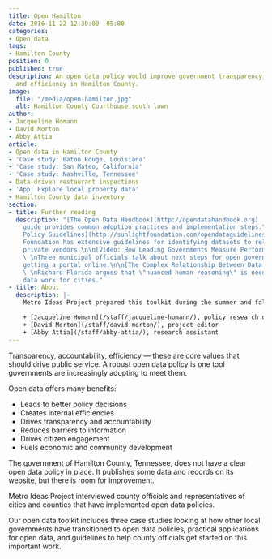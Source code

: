 ```yaml
---
title: Open Hamilton
date: 2016-11-22 12:30:00 -05:00
categories:
- Open data
tags:
- Hamilton County
position: 0
published: true
description: An open data policy would improve government transparency, accountability
  and efficiency in Hamilton County.
image:
  file: "/media/open-hamilton.jpg"
  alt: Hamilton County Courthouse south lawn
author:
- Jacqueline Homann
- David Morton
- Abby Attia
article:
- Open data in Hamilton County
- 'Case study: Baton Rouge, Louisiana'
- 'Case study: San Mateo, California'
- 'Case study: Nashville, Tennessee'
- Data-driven restaurant inspections
- 'App: Explore local property data'
- Hamilton County data inventory
section:
- title: Further reading
  description: "[The Open Data Handbook](http://opendatahandbook.org)  \nThis comprehensive
    guide provides common adoption practices and implementation steps.\n\n[Open Data
    Policy Guidelines](http://sunlightfoundation.com/opendataguidelines/)  \nThe Sunlight
    Foundation has extensive guidelines for identifying datasets to release\nand navigating
    private vendors.\n\n[Video: How Leading Governments Measure Performance](https://www.youtube.com/watch?v=Yhb4IKRAfpY)
    \ \nThree municipal officials talk about next steps for open government data\nafter
    getting a portal online.\n\n[The Complex Relationship Between Data and Cities](http://www.citylab.com/tech/2016/05/the-complex-relationship-between-data-and-cities/483303/)
    \ \nRichard Florida argues that \"nuanced human reasoning\" is needed to make\nbig
    data work for cities."
- title: About
  description: |-
    Metro Ideas Project prepared this toolkit during the summer and fall of 2016.

    + [Jacqueline Homann](/staff/jacqueline-homann/), policy research director
    + [David Morton](/staff/david-morton/), project editor
    + [Abby Attia](/staff/abby-attia/), research assistant
---
```


Transparency, accountability, efficiency — these are core values that should drive public service. A robust open data policy is one tool governments are increasingly adopting to meet them.

Open data offers many benefits:

+ Leads to better policy decisions
+ Creates internal efficiencies
+ Drives transparency and accountability
+ Reduces barriers to information
+ Drives citizen engagement
+ Fuels economic and community development

The government of Hamilton County, Tennessee, does not have a clear open data policy in place. It publishes some data and records on its website, but there is room for improvement.

Metro Ideas Project interviewed county officials and representatives of cities and counties that have implemented open data policies.

Our open data toolkit includes three case studies looking at how other local governments have transitioned to open data policies, practical applications for open data, and guidelines to help county officials get started on this important work.
